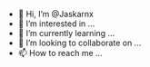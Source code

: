 - 👋 Hi, I’m @Jaskarnx
- 👀 I’m interested in ...
- 🌱 I’m currently learning ...
- 💞️ I’m looking to collaborate on ...
- 📫 How to reach me ...

<!---
Jaskarnx/Jaskarnx is a ✨ special ✨ repository because its `README.md` (this file) appears on your GitHub profile.
You can click the Preview link to take a look at your changes.
--->
